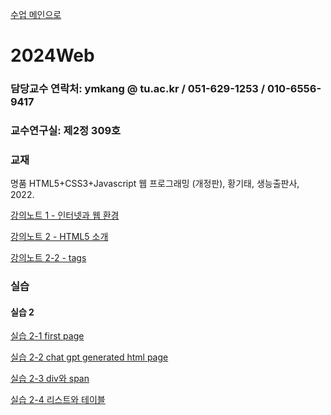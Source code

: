 [수업 메인으로](https://github.com/dknife/dknife.github.io/wiki/Lecture_Homepage)

# 2024Web

### 담당교수 연락처: ymkang @ tu.ac.kr / 051-629-1253 / 010-6556-9417

### 교수연구실: 제2정 309호

### 교재

명품 HTML5+CSS3+Javascript 웹 프로그래밍 (개정판), 황기태, 생능출판사, 2022.

[강의노트 1 - 인터넷과 웹 환경](https://github.com/dknife/2024Web/raw/main/LectureNotes/%EC%9B%B9%20%ED%94%84%EB%A1%9C%EA%B7%B8%EB%9E%98%EB%B0%8D%20%EA%B0%95%EC%9D%98%EB%85%B8%ED%8A%B8%201.pdf)

[강의노트 2 - HTML5 소개](https://github.com/dknife/2024Web/raw/main/LectureNotes/%EA%B0%95%EC%9D%98%EB%85%B8%ED%8A%B82_HTML%EA%B8%B0%EC%B4%88.pdf)

[강의노트 2-2 - tags](https://github.com/dknife/2024Web/raw/main/LectureNotes/%EA%B0%95%EC%9D%98%EB%85%B8%ED%8A%B82_2_Tags.pdf)

### 실습

#### 실습 2 

[실습 2-1 first page]()

[실습 2-2 chat gpt generated html page]()

[실습 2-3 div와 span]()

[실습 2-4 리스트와 테이블]()
